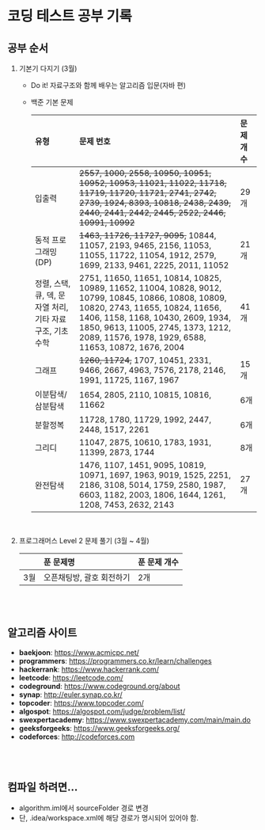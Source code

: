 # 코딩 테스트 공부 기록

## 공부 순서

1.  기본기 다지기 (3월)

    - Do it! 자료구조와 함께 배우는 알고리즘 입문(자바 편)
    - 백준 기본 문제

      | 유형                                                       | 문제 번호                                                                                                                                                                                                                                                                  | 문제 개수 |
      | :--------------------------------------------------------- | :------------------------------------------------------------------------------------------------------------------------------------------------------------------------------------------------------------------------------------------------------------------------- | :-------- |
      | 입출력                                                     | ~~2557, 1000, 2558, 10950, 10951, 10952, 10953, 11021, 11022, 11718, 11719, 11720, 11721, 2741, 2742, 2739, 1924, 8393, 10818, 2438, 2439, 2440, 2441, 2442, 2445, 2522, 2446, 10991, 10992~~                                                                               | 29개      |
      | 동적 프로그래밍(DP)                                        | ~~1463, 11726, 11727, 9095,~~ 10844, 11057, 2193, 9465, 2156, 11053, 11055, 11722, 11054, 1912, 2579, 1699, 2133, 9461, 2225, 2011, 11052                                                                                                                                      | 21개      |
      | 정렬, 스택, 큐, 덱, 문자열 처리, 기타 자료 구조, 기초 수학 | 2751, 11650, 11651, 10814, 10825, 10989, 11652, 11004, 10828, 9012, 10799, 10845, 10866, 10808, 10809, 10820, 2743, 11655, 10824, 11656, 1406, 1158, 1168, 10430, 2609, 1934, 1850, 9613, 11005, 2745, 1373, 1212, 2089, 11576, 1978, 1929, 6588, 11653, 10872, 1676, 2004 | 41개      |
      | 그래프                                                     | ~~1260, 11724,~~ 1707, 10451, 2331, 9466, 2667, 4963, 7576, 2178, 2146, 1991, 11725, 1167, 1967                                                                                                                                                                                | 15개      |
      | 이분탐색/삼분탐색                                          | 1654, 2805, 2110, 10815, 10816, 11662                                                                                                                                                                                                                                      | 6개       |
      | 분할정복                                                   | 11728, 1780, 11729, 1992, 2447, 2448, 1517, 2261                                                                                                                                                                                                                           | 6개       |
      | 그리디                                                     | 11047, 2875, 10610, 1783, 1931, 11399, 2873, 1744                                                                                                                                                                                                                          | 8개       |
      | 완전탐색                                                   | 1476, 1107, 1451, 9095, 10819, 10971, 1697, 1963, 9019, 1525, 2251, 2186, 3108, 5014, 1759, 2580, 1987, 6603, 1182, 2003, 1806, 1644, 1261, 1208, 7453, 2632, 2143                                                                                                         | 27개      |

<br>

2. 프로그래머스 Level 2 문제 풀기 (3월 ~ 4월)

   |     | 푼 문제명                   | 푼 문제 개수 |                                                                                                                                                                                                                                     
   | :--- | :----------------| :-------- |
   | 3월       | 오픈채팅방, 괄호 회전하기        | 2개|                                       
                                                                                                                                    

<br>
<br>

## 알고리즘 사이트

- **baekjoon**: https://www.acmicpc.net/
- **programmers**: https://programmers.co.kr/learn/challenges
- **hackerrank**: https://www.hackerrank.com/
- **leetcode**: https://leetcode.com/
- **codeground**: https://www.codeground.org/about
- **synap**: http://euler.synap.co.kr/
- **topcoder**: https://www.topcoder.com/
- **algospot**: https://algospot.com/judge/problem/list/
- **swexpertacademy**: https://www.swexpertacademy.com/main/main.do
- **geeksforgeeks**: https://www.geeksforgeeks.org/
- **codeforces**: http://codeforces.com

<br>
<br>

## 컴파일 하려면...
- algorithm.iml에서 sourceFolder 경로 변경
- 단, .idea/workspace.xml에 해당 경로가 명시되어 있어야 함.